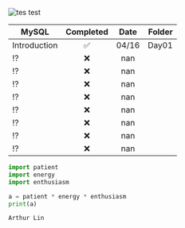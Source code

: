 ![tes test](https://cdn4.iconfinder.com/data/icons/logos-3/181/MySQL-512.png)


| MySQL       			|Completed		            | Date  |   Folder  |
| ------------------|:-----------------------:|:-----:|----------:|
| Introduction   		|   :white_check_mark:		| 04/16 |   Day01   |
| :interrobang:     |   :x:	                  |  nan  |           |
| :interrobang:   	|   :x:     		          |  nan  |           | 
| :interrobang: 	  |   :x:			              |  nan  | |
| :interrobang:		  |   :x:     	            |  nan  | |
| :interrobang:		  |   :x:     	            |  nan  | |
| :interrobang: 	  |   :x:     	            |  nan  | |
| :interrobang:	    |   :x:    	              |  nan	| |
| :interrobang:	    |   :x:    	              |  nan	| |


```python
import patient
import energy
import enthusiasm

a = patient * energy * enthusiasm
print(a)
```

```python
Arthur Lin 
```
